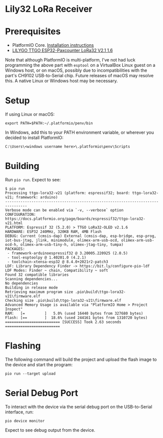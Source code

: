 # Lily32 LoRa Receiver

# Prerequisites

- PlatformIO Core. [Installation instructions](https://docs.platformio.org/en/latest/core/installation/index.html)
- [LILYGO TTGO ESP32-Paxcounter LoRa32 V2.1 1.6](http://www.lilygo.cn/prod_view.aspx?TypeId=50003&Id=1130&FId=t3:50003:3)


Note that although PlatformIO is multi-platform, I've not had luck programming the above part with `esptool` on a VirtualBox Linux guest on a Windows host, or on macOS, possibly due to incompatibilities with the part's CH9102 USB-to-Serial chip. Future releases of macOS may resolve this. A native Linux or Windows host may be necessary.

# Setup

If using Linux or macOS:
```
export PATH=$PATH:~/.platformio/penv/bin
```

In Windows, add this to your PATH environment variable, or wherever you decided to install PlatformIO:
```
C:\Users\<windows username here>\.platformio\penv\Scripts
```

# Building

Run `pio run`. Expect to see:

```
$ pio run
Processing ttgo-lora32-v21 (platform: espressif32; board: ttgo-lora32-v21; framework: arduino)
--------------------------------------------------------------------------------
Verbose mode can be enabled via `-v, --verbose` option
CONFIGURATION: https://docs.platformio.org/page/boards/espressif32/ttgo-lora32-v21.html
PLATFORM: Espressif 32 (5.2.0) > TTGO LoRa32-OLED v2.1.6
HARDWARE: ESP32 240MHz, 320KB RAM, 4MB Flash
DEBUG: Current (cmsis-dap) External (cmsis-dap, esp-bridge, esp-prog, iot-bus-jtag, jlink, minimodule, olimex-arm-usb-ocd, olimex-arm-usb-ocd-h, olimex-arm-usb-tiny-h, olimex-jtag-tiny, tumpa)
PACKAGES:
 - framework-arduinoespressif32 @ 3.20005.220925 (2.0.5)
 - tool-esptoolpy @ 1.40201.0 (4.2.1)
 - toolchain-xtensa-esp32 @ 8.4.0+2021r2-patch3
LDF: Library Dependency Finder -> https://bit.ly/configure-pio-ldf
LDF Modes: Finder ~ chain, Compatibility ~ soft
Found 32 compatible libraries
Scanning dependencies...
No dependencies
Building in release mode
Retrieving maximum program size .pio\build\ttgo-lora32-v21\firmware.elf
Checking size .pio\build\ttgo-lora32-v21\firmware.elf
Advanced Memory Usage is available via "PlatformIO Home > Project Inspect"
RAM:   [=         ]   5.0% (used 16440 bytes from 327680 bytes)
Flash: [==        ]  18.6% (used 244161 bytes from 1310720 bytes)
========================= [SUCCESS] Took 2.63 seconds =========================
```

# Flashing

The following command will build the project and upload the flash image to the
device and start the program:

`pio run --target upload`

# Serial Debug Port

To interact with the device via the serial debug port on the USB-to-Serial interface, run:

`pio device monitor`

Expect to see debug output from the device.
